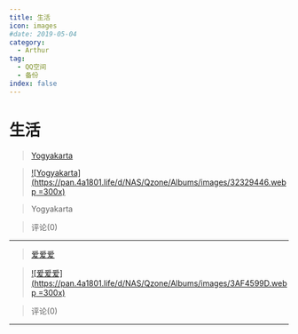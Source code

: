 ```yaml
---
title: 生活
icon: images
#date: 2019-05-04
category:
  - Arthur
tag:
  - QQ空间
  - 备份
index: false
---
```


# 生活

> [Yogyakarta](/Arthur/Qzone/相册/生活/Yogyakarta)

> [![Yogyakarta](https://pan.4a1801.life/d/NAS/Qzone/Albums/images/32329446.webp =300x)](/Arthur/Qzone/相册/生活/Yogyakarta)

> Yogyakarta

> 评论(0)

---

> [爱爱爱](/Arthur/Qzone/相册/生活/爱爱爱)

> [![爱爱爱](https://pan.4a1801.life/d/NAS/Qzone/Albums/images/3AF4599D.webp =300x)](/Arthur/Qzone/相册/生活/爱爱爱)

>

> 评论(0)

---
